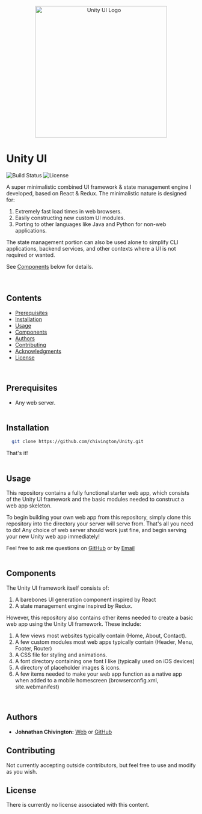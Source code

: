 <p align="center">
  <img width='350' src='https://github.com/chivington/Unity/blob/main/imgs/thumbs/unity.png' alt='Unity UI Logo'/>
</p>

# Unity UI
![Build Status](https://img.shields.io/badge/build-Stable-green.svg)
![License](https://img.shields.io/badge/license-NONE-lime.svg)

A super minimalistic combined UI framework &amp; state management engine I developed, based on React &amp; Redux. The minimalistic nature is designed for:

1. Extremely fast load times in web browsers.
2. Easily constructing new custom UI modules.
3. Porting to other languages like Java and Python for non-web applications.

The state management portion can also be used alone to simplify CLI applications, backend services, and other contexts where a UI is not required or wanted.

See [Components](https://github.com/chivington/Unity/tree/master#components) below for details.
<br/><br/><br/>

## Contents
* [Prerequisites](https://github.com/chivington/Unity/tree/master#prerequisites)
* [Installation](https://github.com/chivington/Unity/tree/master#installation)
* [Usage](https://github.com/chivington/Unity/tree/master#usage)
* [Components](https://github.com/chivington/Unity/tree/master#components)
* [Authors](https://github.com/chivington/Unity/tree/master#authors)
* [Contributing](https://github.com/chivington/Unity/tree/master#contributing)
* [Acknowledgments](https://github.com/chivington/Unity/tree/master#acknowledgments)
* [License](https://github.com/chivington/Unity/tree/master#license)
<br/>

## Prerequisites
  * Any web server.
<br/><br/>


## Installation
```bash
  git clone https://github.com/chivington/Unity.git
```

That's it!
<br/><br/>


## Usage
This repository contains a fully functional starter web app, which consists of the Unity UI framework and the basic modules needed to construct a web app skeleton.

To begin building your own web app from this repository, simply clone this repository into the directory your server will serve from. That's all you need to do! Any choice of web server should work just fine, and begin serving your new Unity web app immediately!

Feel free to ask me questions on [GitHub](https://github.com/chivington) or by [Email](j.chivington@ieee.org)
<br/><br/>


## Components
The Unity UI framework itself consists of:
1. A barebones UI generation component inspired by React
2. A state management engine inspired by Redux.

However, this repository also contains other items needed to create a basic web app using the Unity UI framework. These include:
1. A few views most websites typically contain (Home, About, Contact).
2. A few custom modules most web apps typically contain (Header, Menu, Footer, Router)
3. A CSS file for styling and animations.
4. A font directory containing one font I like (typically used on iOS devices)
5. A directory of placeholder images & icons.
6. A few items needed to make your web app function as a native app when added to a mobile homescreen (browserconfig.xml, site.webmanifest)
<br/>

## Authors
* **Johnathan Chivington:** [Web](https://chivington.net) or [GitHub](https://github.com/chivington)

## Contributing
Not currently accepting outside contributors, but feel free to use and modify as you wish.

## License
There is currently no license associated with this content.
<br/><br/>
